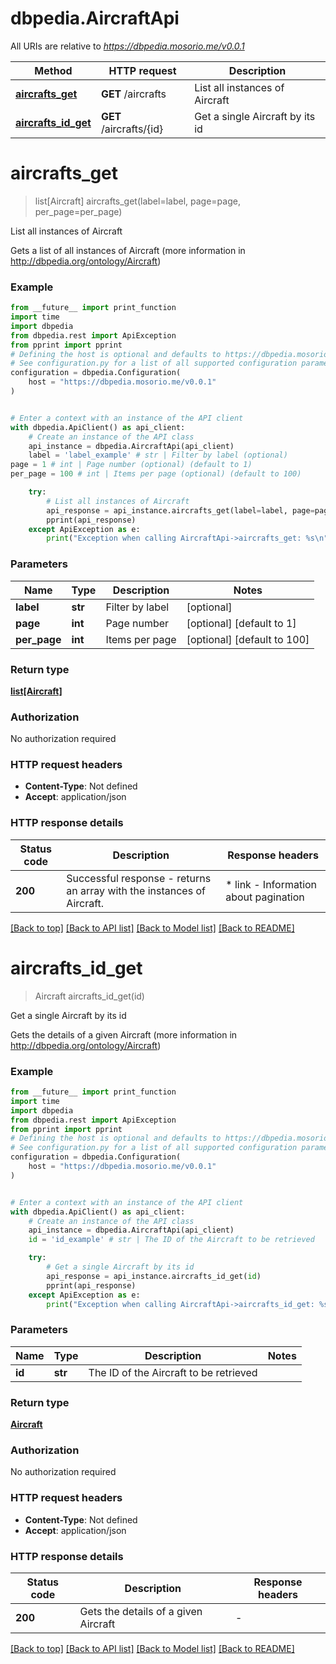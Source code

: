 # dbpedia.AircraftApi

All URIs are relative to *https://dbpedia.mosorio.me/v0.0.1*

Method | HTTP request | Description
------------- | ------------- | -------------
[**aircrafts_get**](AircraftApi.md#aircrafts_get) | **GET** /aircrafts | List all instances of Aircraft
[**aircrafts_id_get**](AircraftApi.md#aircrafts_id_get) | **GET** /aircrafts/{id} | Get a single Aircraft by its id


# **aircrafts_get**
> list[Aircraft] aircrafts_get(label=label, page=page, per_page=per_page)

List all instances of Aircraft

Gets a list of all instances of Aircraft (more information in http://dbpedia.org/ontology/Aircraft)

### Example

```python
from __future__ import print_function
import time
import dbpedia
from dbpedia.rest import ApiException
from pprint import pprint
# Defining the host is optional and defaults to https://dbpedia.mosorio.me/v0.0.1
# See configuration.py for a list of all supported configuration parameters.
configuration = dbpedia.Configuration(
    host = "https://dbpedia.mosorio.me/v0.0.1"
)


# Enter a context with an instance of the API client
with dbpedia.ApiClient() as api_client:
    # Create an instance of the API class
    api_instance = dbpedia.AircraftApi(api_client)
    label = 'label_example' # str | Filter by label (optional)
page = 1 # int | Page number (optional) (default to 1)
per_page = 100 # int | Items per page (optional) (default to 100)

    try:
        # List all instances of Aircraft
        api_response = api_instance.aircrafts_get(label=label, page=page, per_page=per_page)
        pprint(api_response)
    except ApiException as e:
        print("Exception when calling AircraftApi->aircrafts_get: %s\n" % e)
```

### Parameters

Name | Type | Description  | Notes
------------- | ------------- | ------------- | -------------
 **label** | **str**| Filter by label | [optional] 
 **page** | **int**| Page number | [optional] [default to 1]
 **per_page** | **int**| Items per page | [optional] [default to 100]

### Return type

[**list[Aircraft]**](Aircraft.md)

### Authorization

No authorization required

### HTTP request headers

 - **Content-Type**: Not defined
 - **Accept**: application/json

### HTTP response details
| Status code | Description | Response headers |
|-------------|-------------|------------------|
**200** | Successful response - returns an array with the instances of Aircraft. |  * link - Information about pagination <br>  |

[[Back to top]](#) [[Back to API list]](../README.md#documentation-for-api-endpoints) [[Back to Model list]](../README.md#documentation-for-models) [[Back to README]](../README.md)

# **aircrafts_id_get**
> Aircraft aircrafts_id_get(id)

Get a single Aircraft by its id

Gets the details of a given Aircraft (more information in http://dbpedia.org/ontology/Aircraft)

### Example

```python
from __future__ import print_function
import time
import dbpedia
from dbpedia.rest import ApiException
from pprint import pprint
# Defining the host is optional and defaults to https://dbpedia.mosorio.me/v0.0.1
# See configuration.py for a list of all supported configuration parameters.
configuration = dbpedia.Configuration(
    host = "https://dbpedia.mosorio.me/v0.0.1"
)


# Enter a context with an instance of the API client
with dbpedia.ApiClient() as api_client:
    # Create an instance of the API class
    api_instance = dbpedia.AircraftApi(api_client)
    id = 'id_example' # str | The ID of the Aircraft to be retrieved

    try:
        # Get a single Aircraft by its id
        api_response = api_instance.aircrafts_id_get(id)
        pprint(api_response)
    except ApiException as e:
        print("Exception when calling AircraftApi->aircrafts_id_get: %s\n" % e)
```

### Parameters

Name | Type | Description  | Notes
------------- | ------------- | ------------- | -------------
 **id** | **str**| The ID of the Aircraft to be retrieved | 

### Return type

[**Aircraft**](Aircraft.md)

### Authorization

No authorization required

### HTTP request headers

 - **Content-Type**: Not defined
 - **Accept**: application/json

### HTTP response details
| Status code | Description | Response headers |
|-------------|-------------|------------------|
**200** | Gets the details of a given Aircraft |  -  |

[[Back to top]](#) [[Back to API list]](../README.md#documentation-for-api-endpoints) [[Back to Model list]](../README.md#documentation-for-models) [[Back to README]](../README.md)

